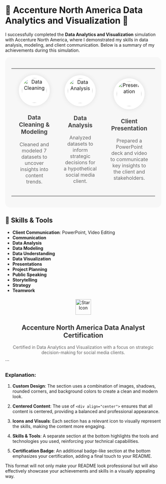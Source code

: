 # 🌟 Accenture North America Data Analytics and Visualization 🌟

I successfully completed the **Data Analytics and Visualization** simulation with Accenture North America, where I demonstrated my skills in data analysis, modeling, and client communication. Below is a summary of my achievements during this simulation.

<div align="center" style="padding: 20px; background-color: #f7f7f7; border-radius: 15px;">

<table style="width: 100%; border-collapse: collapse;">
  <tr>
    <td align="center" style="padding: 20px;">
      <img src="https://cdn-icons-png.flaticon.com/512/5143/5143301.png" width="80" height="80" alt="Data Cleaning" style="border-radius: 50%; background-color: #ffffff; padding: 10px; box-shadow: 0 0 15px rgba(0,0,0,0.1);"/>
      <h3 style="color: #444444;">Data Cleaning & Modeling</h3>
      <p style="color: #666666;">Cleaned and modeled 7 datasets to uncover insights into content trends.</p>
    </td>
    <td align="center" style="padding: 20px;">
      <img src="https://cdn-icons-png.flaticon.com/512/1484/1484907.png" width="80" height="80" alt="Data Analysis" style="border-radius: 50%; background-color: #ffffff; padding: 10px; box-shadow: 0 0 15px rgba(0,0,0,0.1);"/>
      <h3 style="color: #444444;">Data Analysis</h3>
      <p style="color: #666666;">Analyzed datasets to inform strategic decisions for a hypothetical social media client.</p>
    </td>
    <td align="center" style="padding: 20px;">
      <img src="https://cdn-icons-png.flaticon.com/512/2343/2343652.png" width="80" height="80" alt="Presentation" style="border-radius: 50%; background-color: #ffffff; padding: 10px; box-shadow: 0 0 15px rgba(0,0,0,0.1);"/>
      <h3 style="color: #444444;">Client Presentation</h3>
      <p style="color: #666666;">Prepared a PowerPoint deck and video to communicate key insights to the client and stakeholders.</p>
    </td>
  </tr>
</table>

</div>

## 🚀 Skills & Tools

- **Client Communication**: PowerPoint, Video Editing
- **Communication**
- **Data Analysis**
- **Data Modeling**
- **Data Understanding**
- **Data Visualization**
- **Presentations**
- **Project Planning**
- **Public Speaking**
- **Storytelling**
- **Strategy**
- **Teamwork**

<div align="center" style="margin-top: 20px;">
  <img src="https://cdn-icons-png.flaticon.com/512/10828/10828812.png" width="50" height="50" alt="Star Icon"/>
  <h2 style="color: #333333;">Accenture North America Data Analyst Certification</h2>
  <p style="color: #666666;">Certified in Data Analytics and Visualization with a focus on strategic decision-making for social media clients.</p>
</div>
```

### Explanation:

1. **Custom Design**: The section uses a combination of images, shadows, rounded corners, and background colors to create a clean and modern look.

2. **Centered Content**: The use of `<div align="center">` ensures that all content is centered, providing a balanced and professional appearance.

3. **Icons and Visuals**: Each section has a relevant icon to visually represent the skills, making the content more engaging.

4. **Skills & Tools**: A separate section at the bottom highlights the tools and technologies you used, reinforcing your technical capabilities.

5. **Certification Badge**: An additional badge-like section at the bottom emphasizes your certification, adding a final touch to your README.

This format will not only make your README look professional but will also effectively showcase your achievements and skills in a visually appealing way.
